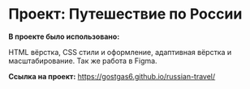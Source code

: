 # Проект: Путешествие по России

**В проекте было использовано:**

HTML вёрстка, CSS стили и оформление, адаптивная вёрстка и масштабирование. Так же работа в Figma. 

**Ссылка на проект:** https://gostgas6.github.io/russian-travel/

